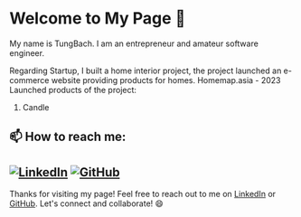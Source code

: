 # Welcome to My Page 👋

My name is TungBach. I am an entrepreneur and amateur software engineer.

Regarding Startup, I built a home interior project, the project launched an e-commerce website providing products for homes. 
Homemap.asia - 2023
Launched products of the project:
1. Candle

## 📫 How to reach me:
[![LinkedIn](https://i.stack.imgur.com/gVE0j.png)](https://www.linkedin.com/in/tuzg-bach-3a0b041aa/)
[![GitHub](https://i.stack.imgur.com/tskMh.png)](https://github.com/tuzgbach)
---

Thanks for visiting my page! Feel free to reach out to me on [LinkedIn](https://www.linkedin.com/in/tuzg-bach-3a0b041aa/) or [GitHub](https://github.com/tuzgbach). Let's connect and collaborate! 😄
